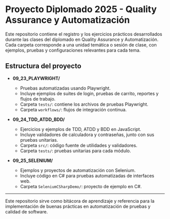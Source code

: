 # Proyecto Diplomado 2025 - Quality Assurance y Automatización

Este repositorio contiene el registro y los ejercicios prácticos desarrollados durante las clases del diplomado en Quality Assurance y Automatización. Cada carpeta corresponde a una unidad temática o sesión de clase, con ejemplos, pruebas y configuraciones relevantes para cada tema.

## Estructura del proyecto

- **09_23_PLAYWRIGHT/**
  - Pruebas automatizadas usando Playwright.
  - Incluye ejemplos de suites de login, pruebas de carrito, reportes y flujos de trabajo.
  - Carpeta `tests/`: contiene los archivos de pruebas Playwright.
  - Carpeta `workflows/`: flujos de integración continua.

- **09_24_TDD_ATDD_BDD/**
  - Ejercicios y ejemplos de TDD, ATDD y BDD en JavaScript.
  - Incluye validadores de calculadora y contraseñas, junto con sus pruebas unitarias.
  - Carpeta `src/`: código fuente de utilidades y validadores.
  - Carpeta `tests/`: pruebas unitarias para cada módulo.

- **09_25_SELENIUM/**
  - Ejemplos y proyectos de automatización con Selenium.
  - Incluye código en C# para pruebas automatizadas de interfaces web.
  - Carpeta `SeleniumCSharpDemo/`: proyecto de ejemplo en C#.

---

Este repositorio sirve como bitácora de aprendizaje y referencia para la implementación de buenas prácticas en automatización de pruebas y calidad de software.
